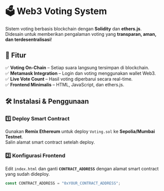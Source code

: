 # 🗳️ Web3 Voting System  

Sistem voting berbasis blockchain dengan **Solidity** dan **ethers.js**.  
Didesain untuk memberikan pengalaman voting yang **transparan, aman, dan terdesentralisasi**!  

## 🚀 Fitur  
✅ **Voting On-Chain** – Setiap suara langsung tersimpan di blockchain.  
✅ **Metamask Integration** – Login dan voting menggunakan wallet Web3.  
✅ **Live Vote Count** – Hasil voting diperbarui secara real-time.  
✅ **Frontend Minimalis** – HTML, JavaScript, dan ethers.js.  

## 🛠️ Instalasi & Penggunaan  

### **1️⃣ Deploy Smart Contract**  
Gunakan **Remix Ethereum** untuk deploy `Voting.sol` ke **Sepolia/Mumbai Testnet**.  
Salin alamat smart contract setelah deploy.  

### **2️⃣ Konfigurasi Frontend**  
Edit `index.html` dan ganti **`CONTRACT_ADDRESS`** dengan alamat smart contract yang sudah dideploy.  

```js
const CONTRACT_ADDRESS = "0xYOUR_CONTRACT_ADDRESS";

